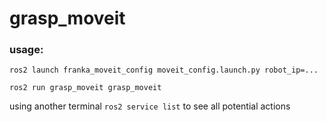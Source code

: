 # grasp_moveit

### usage:
`ros2 launch franka_moveit_config moveit_config.launch.py robot_ip=...`

`ros2 run grasp_moveit grasp_moveit`

using another terminal
`ros2 service list` 
to see all potential actions
